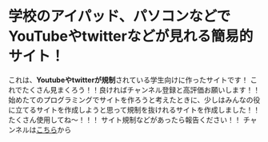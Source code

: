 # 学校のアイパッド、パソコンなどでYouTubeやtwitterなどが見れる簡易的サイト！
これは、**Youtubeやtwitterが規制**されている学生向けに作ったサイトです！
これでたくさん見まくろう！！良ければチャンネル登録と高評価お願いします！！
始めたてのプログラミングでサイトを作ろうと考えたときに、少しはみんなの役に立てるサイトを作成しようと思って規制を抜けれるサイトを作成しました！！たくさん使用してね～！！！
サイト規制などがあったら報告ください！！
チャンネルは<a href="https://www.youtube.com/@Fokey_yukkuri">こちら</a>から
